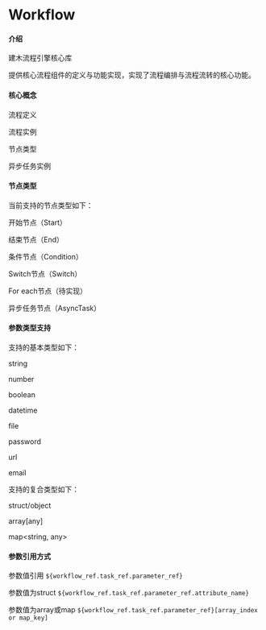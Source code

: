 # Workflow

#### 介绍
建木流程引擎核心库

提供核心流程组件的定义与功能实现，实现了流程编排与流程流转的核心功能。

#### 核心概念

流程定义

流程实例

节点类型

异步任务实例


#### 节点类型

当前支持的节点类型如下：

开始节点（Start）

结束节点（End）

条件节点（Condition）

Switch节点（Switch）

For each节点（待实现）

异步任务节点（AsyncTask）

#### 参数类型支持

支持的基本类型如下：

string

number

boolean

datetime

file

password

url

email

支持的复合类型如下：

struct/object

array[any]

map<string, any>

#### 参数引用方式

参数值引用	`${workflow_ref.task_ref.parameter_ref}		`	

参数值为struct	`${workflow_ref.task_ref.parameter_ref.attribute_name}		`	

参数值为array或map	`${workflow_ref.task_ref.parameter_ref}[array_index or map_key]			`


